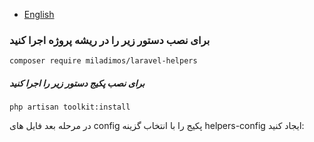 - [English](README-en.md)

### برای نصب دستور زیر را در ریشه پروژه اجرا کنید 

``composer require miladimos/laravel-helpers``


##### برای نصب پکیج دستور زیر را اجرا کنید

`` php artisan toolkit:install `` 

در مرحله بعد فایل های config پکیج را با انتخاب گزینه helpers-config ایجاد کنید:
